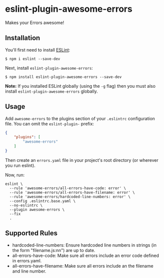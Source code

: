 # eslint-plugin-awesome-errors

Makes your Errors awesome!

## Installation

You'll first need to install [ESLint](http://eslint.org):

```
$ npm i eslint --save-dev
```

Next, install `eslint-plugin-awesome-errors`:

```
$ npm install eslint-plugin-awesome-errors --save-dev
```

**Note:** If you installed ESLint globally (using the `-g` flag) then you must also install `eslint-plugin-awesome-errors` globally.

## Usage

Add `awesome-errors` to the plugins section of your `.eslintrc` configuration file. You can omit the `eslint-plugin-` prefix:

```json
{
    "plugins": [
        "awesome-errors"
    ]
}
```

Then create an `errors.yaml` file in your project's root directory (or wherever you run eslint).

Now, run:

```
eslint \
  --rule 'awesome-errors/all-errors-have-code: error' \
  --rule 'awesome-errors/all-errors-have-filename: error' \
  --rule 'awesome-errors/hardcoded-line-numbers: error' \
  --config .eslintrc.base.yaml \
  --no-eslintrc \
  --plugin awesome-errors \
  --fix
  .
```

## Supported Rules

* hardcoded-line-numbers: Ensure hardcoded line numbers in strings (in the form "filename.js:nn") are up to date.
* all-errors-have-code: Make sure all errors include an error code defined in errors.yaml.
* all-errors-have-filename: Make sure all errors include an the filename and line number.

